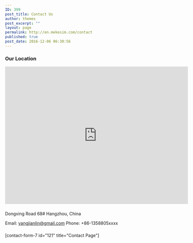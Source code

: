 ```yaml
---
ID: 399
post_title: Contact Us
author: themes
post_excerpt: ""
layout: page
permalink: http://en.mekesim.com/contact
published: true
post_date: 2016-12-06 06:30:56
---
```

<div class="row">
<div class="col-md-8">
<h3>Our Location</h3>
<div class="iframe-embed"><iframe style="border: 0;" src="https://www.google.com/maps/embed?pb=!1m18!1m12!1m3!1d3449.070676405197!2d120.14225517019437!3d30.177974993483893!2m3!1f0!2f0!3f0!3m2!1i1024!2i768!4f13.1!3m3!1m2!1s0x344b7d9093d16b67%3A0xae08c1d24987c37a!2s66+Dong+Xin+Da+Dao%2C+Binjiang+Qu%2C+Hangzhou+Shi%2C+Zhejiang+Sheng%2C+China%2C+310053!5e0!3m2!1sen!2sus!4v1488775222764" width="600" height="450" frameborder="0" allowfullscreen="allowfullscreen"></iframe></div>
</div>
<div class="col-md-3 col-md-offset-1">
<h3></h3>
Dongxing Road 68#
Hangzhou, China

Email: yangjianlin@gmail.com
Phone: +86-1358805xxxx

</div>
</div>
<div class="row">
<h3></h3>
<div class="col-md-12">[contact-form-7 id="121" title="Contact Page"]</div>
</div>
&nbsp;